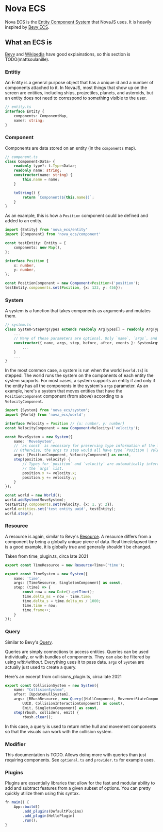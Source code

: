 # Nova ECS

Nova ECS is the [Entity Component System](https://en.wikipedia.org/wiki/Entity_component_system) that NovaJS uses. It is heavily inspired by [Bevy ECS](https://bevyengine.org/).

## What an ECS is
[Bevy](https://bevyengine.org/learn/book/getting-started/ecs/) and [Wikipedia](https://en.wikipedia.org/wiki/Entity_component_system) have good explainations, so this section is TODO(mattsoulanille).

### Entitiy
An Entity is a general purpose object that has a unique id and a number of components attached to it. In NovaJS, most things that show up on the screen are entities, including ships, projectiles, planets, and asteroids, but an entity does not need to correspond to something visible to the user. 

```ts
// entity.ts
interface Entity {
    components: ComponentMap,
    name?: string;
}
```

### Component
Components are data stored on an entity (in the `components` map).
```ts
// component.ts
class Component<Data> {
    readonly type?: t.Type<Data>;
    readonly name: string;
    constructor(name: string) {
        this.name = name;
    }

    toString() {
        return `Component(${this.name})`;
    }
}
```
As an example, this is how a `Position` component could be defined and added to an entity.
```ts
import {Entity} from 'nova_ecs/entity'
import {Component} from 'nova_ecs/component'

const testEntity: Entity = {
    components: new Map(),
};

interface Position {
    x: number,
    y: number,
};

const PositionComponent = new Component<Position>('position');
testEntity.components.set(Position, {x: 123, y: 456});
```


### System
A system is a function that takes components as arguments and mutates them. 
```ts
// system.ts
class System<StepArgTypes extends readonly ArgTypes[] = readonly ArgTypes[]> {
    ...
    // Many of these parameters are optional. Only `name`, `args`, and `step` are required.
    constructor({ name, args, step, before, after, events }: SystemArgs<StepArgTypes>) {
        ...
    }
    ...
}
```

In the most common case, a system is run when the world (`world.ts`) is stepped. The world runs the system on the components of each entity the system supports. For most cases, a system supports an entity if and only if the entity has all the components in the system's `args` parameter. As an example, here's a system that moves entities that have the `PositionComponent` component (from above) according to a `VelocityComponent`.

```ts
import {System} from 'nova_ecs/system';
import {World} from 'nova_ecs/world';

interface Velocity = Position // {x: number, y: number}
const VelocityComponent = new Component<Velocity>('velocity');

const MoveSystem = new System({
    name: 'MoveSystem', 
    // `as const` is necessary for preserving type information of the list
    // Otherwise, the args to step would all have type `Position | Velocity`.
    args: [PositionComponent, VelocityComponent] as const,
    step(position, velocity) {
        // Types for `position` and `velocity` are automatically inferred from
        // the `args` list.
        position.x += velocity.x;
        position.y += velocity.y;
    }
});

const world = new World();
world.addSystem(MoveSystem);
testEntity.components.set(Velocity, {x: 1, y: 2});
world.entities.set('test entity uuid', testEntity);
world.step();
```

### Resource
A resource is again, similar to Bevy's [Resource](https://bevyengine.org/learn/book/getting-started/resources/). A resource differs from a component by being a globally unique piece of data. Real time/elapsed time is a good example, it is globally true and generally shouldn't be changed. 

Taken from time_plugin.ts, circa late 2021
```ts
export const TimeResource = new Resource<Time>('time');

export const TimeSystem = new System({
    name: 'time',
    args: [TimeResource, SingletonComponent] as const,
    step: (time) => {
        const now = new Date().getTime();
        time.delta_ms = now - time.time;
        time.delta_s = time.delta_ms / 1000;
        time.time = now;
        time.frame++;
    }
});
```

### Query
Similar to Bevy's [Query](https://bevy-cheatbook.github.io/programming/queries.html). 

Queries are simply connections to access entities. Queries can be used individually, or with bundles of components. They can also be filtered by using *with/without*. Everything uses it to pass data. `args` of `System` are actually just used to create a query.

Here's an excerpt from collisions_plugin.ts, circa late 2021
```ts
export const CollisionSystem = new System({
    name: "CollisionSystem",
    after: [UpdateHullSystem],
    args: [RBushResource, new Query([HullComponent, MovementStateComponent,
        UUID, CollisionInteractionComponent] as const),
        Emit, SingletonComponent] as const,
    step(rbush, colliders, emit) {
        rbush.clear();
```

In this case, a query is used to return mthe hull and movement components so that the visuals can work with the collision system.

### Modifier
This documentation is TODO. Allows doing more with queries than just requiring components. See `optional.ts` and `provider.ts` for example uses.

### Plugins
Plugins are essentially libraries that allow for the fast and modular ability to add and subtract features from a given subset of options. You can pretty quickly utilize them using this syntax.

```ts
fn main() {
    App::build()
        .add_plugins(DefaultPlugins)
        .add_plugin(HelloPlugin)
        .run();
}
```
